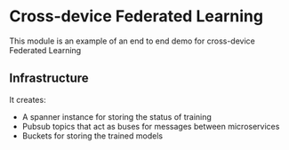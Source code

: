 # Cross-device Federated Learning

This module is an example of an end to end demo for cross-device Federated Learning

## Infrastructure
It creates:
- A spanner instance for storing the status of training
- Pubsub topics that act as buses for messages between microservices
- Buckets for storing the trained models